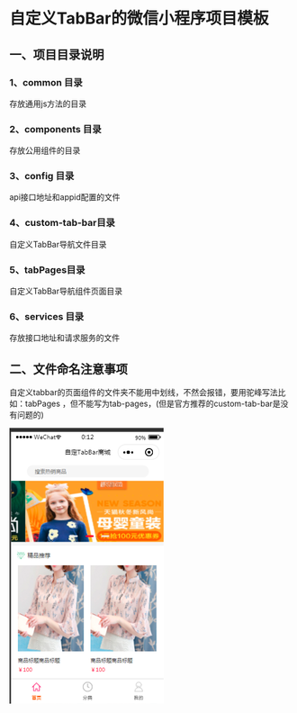 # 自定义TabBar的微信小程序项目模板

## 一、项目目录说明

### 1、common 目录

存放通用js方法的目录

### 2、components 目录

存放公用组件的目录

### 3、config 目录

api接口地址和appid配置的文件

### 4、custom-tab-bar目录

自定义TabBar导航文件目录

### 5、tabPages目录

自定义TabBar导航组件页面目录

### 6、services 目录

存放接口地址和请求服务的文件

## 二、文件命名注意事项

自定义tabbar的页面组件的文件夹不能用中划线，不然会报错，要用驼峰写法比如：tabPages ，但不能写为tab-pages，(但是官方推荐的custom-tab-bar是没有问题的)

![avatar](/images/view.png)
